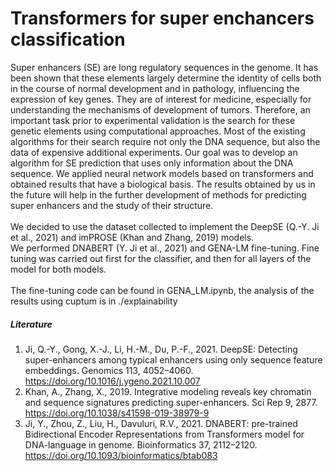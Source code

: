 # Transformers for super enchancers classification
Super enhancers (SE) are long regulatory sequences in the genome. It has been shown that these elements largely determine the identity of cells both in the course of normal development and in pathology, influencing the expression of key genes. They are of interest for medicine, especially for understanding the mechanisms of development of tumors. Therefore, an important task prior to experimental validation is the search for these genetic elements using computational approaches. Most of the existing algorithms for their search require not only the DNA sequence, but also the data of expensive additional experiments. Our goal was to develop an algorithm for SE prediction that uses only information about the DNA sequence. We applied neural network models based on transformers and obtained results that have a biological basis. The results obtained by us in the future will help in the further development of methods for predicting super enhancers and the study of their structure.<br>
<br>
We decided to use the dataset collected to implement the DeepSE (Q.-Y. Ji et al., 2021) and imPROSE (Khan and Zhang, 2019) models. <br>
We performed DNABERT (Y. Ji et al., 2021) and GENA-LM fine-tuning. Fine tuning was carried out first for the classifier, and then for all layers of the model for both models.<br>
<br>
The fine-tuning code can be found in GENA_LM.ipynb, the analysis of the results using cuptum is in ./explainability <br>
##### Literature
1) Ji, Q.-Y., Gong, X.-J., Li, H.-M., Du, P.-F., 2021. DeepSE: Detecting super-enhancers among typical enhancers using only sequence feature embeddings. Genomics 113, 4052–4060. https://doi.org/10.1016/j.ygeno.2021.10.007 <br>
2) Khan, A., Zhang, X., 2019. Integrative modeling reveals key chromatin and sequence signatures predicting super-enhancers. Sci Rep 9, 2877. https://doi.org/10.1038/s41598-019-38979-9 <br>
3) Ji, Y., Zhou, Z., Liu, H., Davuluri, R.V., 2021. DNABERT: pre-trained Bidirectional Encoder Representations from Transformers model for DNA-language in genome. Bioinformatics 37, 2112–2120. https://doi.org/10.1093/bioinformatics/btab083
